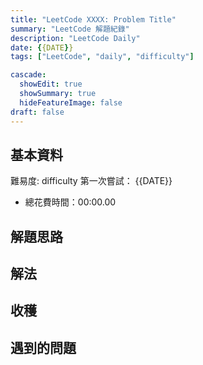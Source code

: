 ```yaml
---
title: "LeetCode XXXX: Problem Title"
summary: "LeetCode 解題紀錄"
description: "LeetCode Daily"
date: {{DATE}}
tags: ["LeetCode", "daily", "difficulty"]

cascade:
  showEdit: true
  showSummary: true
  hideFeatureImage: false
draft: false
---
```


## 基本資料

難易度: difficulty
第一次嘗試： {{DATE}}
- 總花費時間：00:00.00

## 解題思路

## 解法

## 收穫

## 遇到的問題